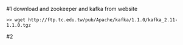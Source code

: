 #1 download and zookeeper and kafka from website
```
>> wget http://ftp.tc.edu.tw/pub/Apache/kafka/1.1.0/kafka_2.11-1.1.0.tgz
```
#2 
